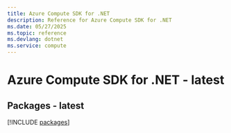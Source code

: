 ```yaml
---
title: Azure Compute SDK for .NET
description: Reference for Azure Compute SDK for .NET
ms.date: 05/27/2025
ms.topic: reference
ms.devlang: dotnet
ms.service: compute
---
```

# Azure Compute SDK for .NET - latest
## Packages - latest
[!INCLUDE [packages](compute-index.md)]